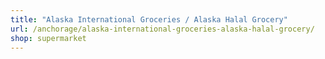 ```yaml
---
title: "Alaska International Groceries / Alaska Halal Grocery"
url: /anchorage/alaska-international-groceries-alaska-halal-grocery/
shop: supermarket
---
```

